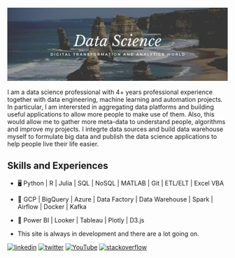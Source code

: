  
![](https://github.com/iamnatapong55/iamnatapong55/blob/main/Banner.jpg)
  

I am a data science professional with 4+ years professional experience together with data engineering, machine learning and automation projects. In particular, I am interersted in aggregating data platforms and building useful applications to allow more people to make use of them. Also, this would allow me to gather more meta-data to understand people, algorithms and improve my projects. I integrte data sources and build data warehouse myself to formulate big data and publish the data science applications to help people live their life easier. 

## Skills and Experiences
* 🖥 Python | R | Julia | SQL | NoSQL | MATLAB | Git | ETL/ELT | Excel VBA
* 💾 GCP | BigQuery | Azure | Data Factory | Data Warehouse | Spark | Airflow | Docker | Kafka
* 🌅 Power BI | Looker | Tableau | Plotly | D3.js

* This site is always in development and there are a lot going on. 

[<img src='https://cdn.jsdelivr.net/npm/simple-icons@3.0.1/icons/linkedin.svg' alt='linkedin' height='40'>](https://www.linkedin.com/in/https://www.linkedin.com/in/natapongsornprom//)  [<img src='https://cdn.jsdelivr.net/npm/simple-icons@3.0.1/icons/twitter.svg' alt='twitter' height='40'>](https://twitter.com/https://twitter.com/iambank345) [<img src='https://cdn.jsdelivr.net/npm/simple-icons@3.0.1/icons/youtube.svg' alt='YouTube' height='40'>](https://www.youtube.com/channel/bank) [<img src='https://cdn.jsdelivr.net/npm/simple-icons@3.0.1/icons/stackoverflow.svg' alt='stackoverflow' height='40'>](https://stackoverflow.com/users/bank) 





